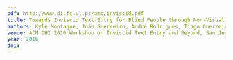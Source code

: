 ```yaml
---
pdf: http://www.di.fc.ul.pt/amc/inviscid.pdf
title: Towards Inviscid Text-Entry for Blind People through Non-Visual Word Prediction Interfaces
authors: Kyle Montague, João Guerreiro, André Rodrigues, Tiago Guerreiro, Hugo Nicolau, Daniel Gonçalves
venue: ACM CHI 2016 Workshop on Inviscid Text Entry and Beyond, San Jose, USA, April, 2016
year: 2016
doi: 
---
```

